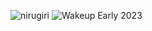 ![nirugiri](https://img.shields.io/static/v1?label=nirugiri&message=1298211&color=ff69b4)
![Wakeup Early 2023](https://img.shields.io/badge/Wakeup_Early_2023-20/22-blue)
